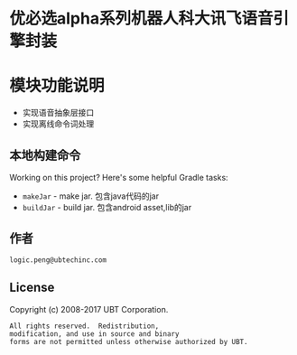 优必选alpha系列机器人科大讯飞语音引擎封装
====================================

模块功能说明
==========
* 实现语音抽象层接口
* 实现离线命令词处理

本地构建命令
-----------------

Working on this project? Here's some helpful Gradle tasks:

 * `makeJar` - make jar. 包含java代码的jar
 * `buildJar` - build jar. 包含android asset,lib的jar

作者
------
    logic.peng@ubtechinc.com

License
--------

   Copyright (c) 2008-2017 UBT Corporation.

    All rights reserved.  Redistribution,
    modification, and use in source and binary 
    forms are not permitted unless otherwise authorized by UBT.